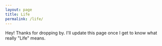 ```yaml
---
layout: page
title: Life
permalink: /life/
---
```


Hey! Thanks for dropping by. I'll update this page once I get to know what really "Life" means.